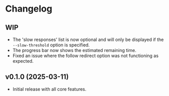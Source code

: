 # Changelog

## WIP

- The 'slow responses' list is now optional and will only be displayed if the
  `--slow-threshold` option is specified.
- The progress bar now shows the estimated remaining time.
- Fixed an issue where the follow redirect option was not functioning as expected.

## v0.1.0 (2025-03-11)

- Initial release with all core features.